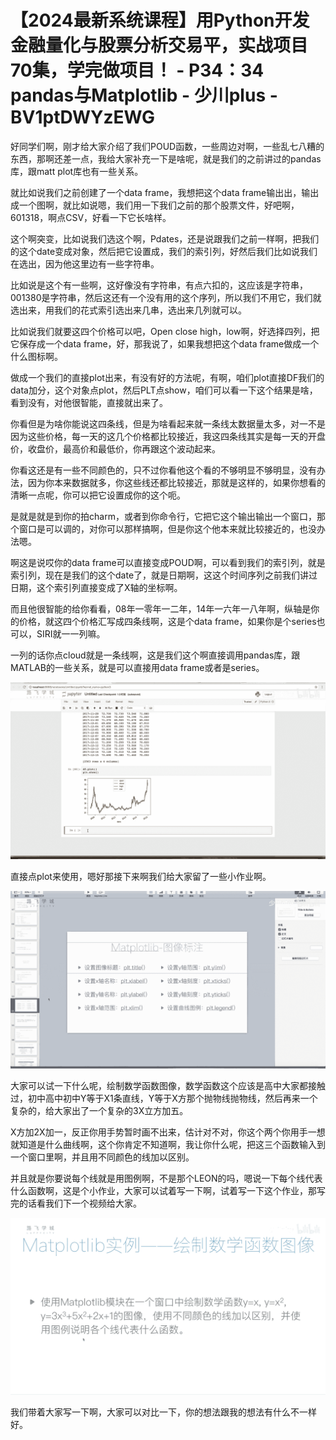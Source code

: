 # 【2024最新系统课程】用Python开发金融量化与股票分析交易平，实战项目70集，学完做项目！ - P34：34 pandas与Matplotlib - 少川plus - BV1ptDWYzEWG

好同学们啊，刚才给大家介绍了我们POUD函数，一些周边对啊，一些乱七八糟的东西，那啊还差一点，我给大家补充一下是啥呢，就是我们的之前讲过的pandas库，跟matt plot库也有一些关系。

就比如说我们之前创建了一个data frame，我想把这个data frame输出出，输出成一个图啊，就比如说嗯，我们用一下我们之前的那个股票文件，好吧啊，601318，啊点CSV，好看一下它长啥样。

这个啊突变，比如说我们选这个啊，Pdates，还是说跟我们之前一样啊，把我们的这个date变成对象，然后把它设置成，我们的索引列，好然后我们比如说我们在选出，因为他这里边有一些字符串。

比如说是这个有一些啊，这好像没有字符串，有点六扣的，这应该是字符串，001380是字符串，然后这还有一个没有用的这个序列，所以我们不用它，我们就选出来，用我们的花式索引选出来几串，选出来几列就可以。

比如说我们就要这四个价格可以吧，Open close high，low啊，好选择四列，把它保存成一个data frame，好，那我说了，如果我想把这个data frame做成一个什么图标啊。

做成一个我们的直接plot出来，有没有好的方法呢，有啊，咱们plot直接DF我们的data加分，这个对象点plot，然后PLT点show，咱们可以看一下这个结果是啥，看到没有，对他很智能，直接就出来了。

你看但是为啥你能说这四条线，但是为啥看起来就一条线太数据量太多，对一不是因为这些价格，每一天的这几个价格都比较接近，我这四条线其实是每一天的开盘价，收盘价，最高价和最低价，你再跟这个波动起来。

你看这还是有一些不同颜色的，只不过你看他这个看的不够明显不够明显，没有办法，因为你本来数据就多，你这些线还都比较接近，那就是这样的，如果你想看的清晰一点呢，你可以把它设置成你的这个呃。

是就是就是到你的拍charm，或者到你命令行，它把它这个输出输出一个窗口，那个窗口是可以调的，对你可以那样搞啊，但是你这个他本来就比较接近的，也没办法嗯。

啊这是说哎你的data frame可以直接变成POUD啊，可以看到我们的索引列，就是索引列，现在是我们的这个date了，就是日期啊，这这个时间序列之前我们讲过日期，这个索引列直接变成了X轴的坐标啊。

而且他很智能的给你看看，08年一零年一二年，14年一六年一八年啊，纵轴是你的价格，就这四个价格汇写成四条线啊，这是个data frame，如果你是个series也可以，SIRI就一一列嘛。

一列的话你点cloud就是一条线啊，这是我们这个啊直接调用pandas库，跟MATLAB的一些关系，就是可以直接用data frame或者是series。



![](img/4f39dcef27ea291da836b5fade0f5718_1.png)

直接点plot来使用，嗯好那接下来啊我们给大家留了一些小作业啊。

![](img/4f39dcef27ea291da836b5fade0f5718_3.png)

大家可以试一下什么呢，绘制数学函数图像，数学函数这个应该是高中大家都接触过，初中高中初中Y等于X1条直线，Y等于X方那个抛物线抛物线，然后再来一个复杂的，给大家出了一个复杂的3X立方加五。

X方加2X加一，反正你用手势暂时画不出来，估计对不对，你这个两个你用手一想就知道是什么曲线啊，这个你肯定不知道啊，我让你什么呢，把这三个函数输入到一个窗口里啊，并且用不同颜色的线加以区别。

并且就是你要说每个线就是用图例啊，不是那个LEON的吗，嗯说一下每个线代表什么函数啊，这是个小作业，大家可以试着写一下啊，试着写一下这个作业，那写完的话看我们下一个视频给大家。



![](img/4f39dcef27ea291da836b5fade0f5718_5.png)

我们带着大家写一下啊，大家可以对比一下，你的想法跟我的想法有什么不一样好。